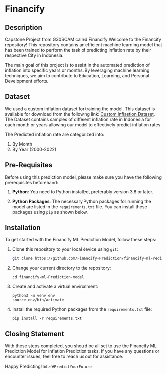 # Financify

## Description
Capstone Project from G30SCAM called Financify
Welcome to the Financify repository! This repository contains an efficient machine learning model that has been trained to perform the task of predicting inflation rate by their respective City in Indonesia.

The main goal of this project is to assist in the automated prediction of inflation into specific years or months. By leveraging machine learning techniques, we aim to contribute to Education, Learning, and Personal Development efforts.

## Dataset

We used a custom inflation dataset for training the model. This dataset is available for download from the following link: [Custom Inflastion Dataset](https://github.com/farisznafis/bangkit-financify/tree/main/ML). The Dataset contains samples of different inflation rate in Indonesia for each month or years allowing our model to effectively predict inflation rates.


The Predicted inflation rate are categorized into:
1. By Month
2. By Year (2000-2022)

## Pre-Requisites

Before using this prediction model, please make sure you have the following prerequisites beforehand:

1. **Python**: You need to Python installed, preferably version 3.8 or later.

2. **Python Packages**: The necessary Python packages for running the model are listed in the `requirements.txt` file. You can install these packages using `pip` as shown below.

## Installation

To get started with the Financify ML Prediction Model, follow these steps:

1. Clone this repository to your local device using `git`:

   ```bash
   git clone https://github.com/Financify-Prediction/financify-ml-rediction-model.git

2. Change your current directory to the repository:

   ```
   cd financify-ml-Prediction-model
   ```

3. Create and activate a virtual environment:

   ```
   python3 -m venv env
   source env/bin/activate
   ```
4. Install the required Python packages from the `requirements.txt` file:
   ```
   pip install -r requirements.txt
   ```

## Closing Statement
With these steps completed, you should be all set to use the Financify ML Prediction Model for Inflation Prediction tasks. If you have any questions or encounter issues, feel free to reach us out for assistance.

Happy Predicting! 📊📈`#PredictYourFuture`
